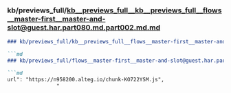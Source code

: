### kb/previews_full/kb__previews_full__kb__previews_full__flows__master-first__master-and-slot@guest.har.part080.md.part002.md.md

```md
### kb/previews_full/kb__previews_full__flows__master-first__master-and-slot@guest.har.part080.md.part002.md

```md
### kb/previews_full/flows__master-first__master-and-slot@guest.har.part080.md (part 002)

```md
url": "https://n958200.alteg.io/chunk-KO722YSM.js",
                "
```

```

```

```
